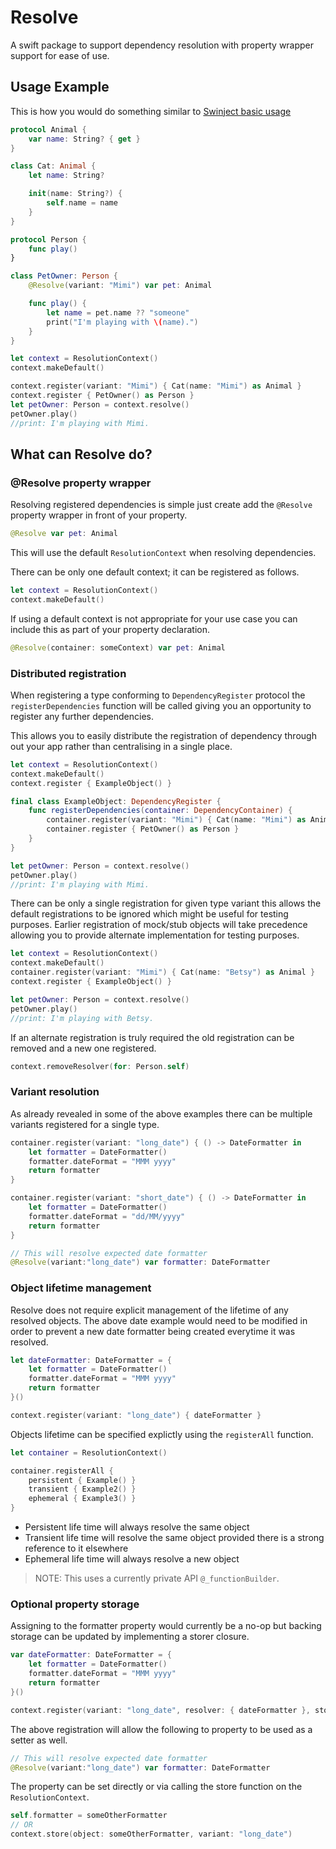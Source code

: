 # Resolve

A swift package to support dependency resolution with property wrapper support for ease of use.

## Usage Example

This is how you would do something similar to [Swinject basic usage](https://github.com/Swinject/Swinject#basic-usage)

```swift
protocol Animal {
    var name: String? { get }
}

class Cat: Animal {
    let name: String?

    init(name: String?) {
        self.name = name
    }
}

protocol Person {
    func play()
}

class PetOwner: Person {
    @Resolve(variant: "Mimi") var pet: Animal

    func play() {
        let name = pet.name ?? "someone"
        print("I'm playing with \(name).")
    }
}

let context = ResolutionContext()
context.makeDefault()

context.register(variant: "Mimi") { Cat(name: "Mimi") as Animal }
context.register { PetOwner() as Person }
let petOwner: Person = context.resolve()
petOwner.play()
//print: I'm playing with Mimi.
```

## What can Resolve do?

### @Resolve property wrapper

Resolving registered dependencies is simple just create add the `@Resolve` property wrapper in front of your property.

```swift
@Resolve var pet: Animal
```
This will use the default `ResolutionContext` when resolving dependencies.

There can be only one default context; it can be registered as follows.

```swift
let context = ResolutionContext()
context.makeDefault()
```

If using a default context is not appropriate for your use case you can include this as part of your property declaration.

```swift
@Resolve(container: someContext) var pet: Animal
```

### Distributed registration

When registering a type conforming to `DependencyRegister` protocol the `registerDependencies` function will be called giving you an opportunity to register any further dependencies.

This allows you to easily distribute the registration of dependency through out your app rather than centralising in a single place.

```swift
let context = ResolutionContext()
context.makeDefault()
context.register { ExampleObject() }

final class ExampleObject: DependencyRegister {
    func registerDependencies(container: DependencyContainer) {
        container.register(variant: "Mimi") { Cat(name: "Mimi") as Animal }
        container.register { PetOwner() as Person }
    }
}

let petOwner: Person = context.resolve()
petOwner.play()
//print: I'm playing with Mimi.
```

There can be only a single registration for given type variant this allows the default registrations to be ignored which might be useful for testing purposes.  Earlier registration of mock/stub objects will take precedence allowing you to provide alternate implementation for testing purposes.

```swift
let context = ResolutionContext()
context.makeDefault()
container.register(variant: "Mimi") { Cat(name: "Betsy") as Animal }
context.register { ExampleObject() }

let petOwner: Person = context.resolve()
petOwner.play()
//print: I'm playing with Betsy.
```

If an alternate registration is truly required the old registration can be removed and a new one registered.

```swift
context.removeResolver(for: Person.self)
```

### Variant resolution

As already revealed in some of the above examples there can be multiple variants registered for a single type.

```swift
container.register(variant: "long_date") { () -> DateFormatter in
    let formatter = DateFormatter()
    formatter.dateFormat = "MMM yyyy"
    return formatter
}

container.register(variant: "short_date") { () -> DateFormatter in
    let formatter = DateFormatter()
    formatter.dateFormat = "dd/MM/yyyy"
    return formatter
}
```

```swift
// This will resolve expected date formatter
@Resolve(variant:"long_date") var formatter: DateFormatter
```

### Object lifetime management

Resolve does not require explicit management of the lifetime of any resolved objects.  The above date example would need to be modified in order to prevent a new date formatter being created everytime it was resolved.

```swift
let dateFormatter: DateFormatter = {
    let formatter = DateFormatter()
    formatter.dateFormat = "MMM yyyy"
    return formatter
}()

context.register(variant: "long_date") { dateFormatter }
```

Objects lifetime can be specified explictly using the `registerAll` function.

```swift
let container = ResolutionContext()

container.registerAll {
    persistent { Example() }
    transient { Example2() }
    ephemeral { Example3() }
}
```

- Persistent life time will always resolve the same object
- Transient life time will resolve the same object provided there is a strong reference to it elsewhere
- Ephemeral life time will always resolve a new object

> NOTE: This uses a currently private API `@_functionBuilder`.

### Optional property storage

Assigning to the formatter property would currently be a no-op but backing storage can be updated by implementing a storer closure.

```swift
var dateFormatter: DateFormatter = {
    let formatter = DateFormatter()
    formatter.dateFormat = "MMM yyyy"
    return formatter
}()

context.register(variant: "long_date", resolver: { dateFormatter }, storer: { f in dateFormatter = f })
```

The above registration will allow the following to property to be used as a setter as well.

```swift
// This will resolve expected date formatter
@Resolve(variant:"long_date") var formatter: DateFormatter
```

The property can be set directly or via calling the store function on the `ResolutionContext`.

```swift
self.formatter = someOtherFormatter
// OR
context.store(object: someOtherFormatter, variant: "long_date")
```
